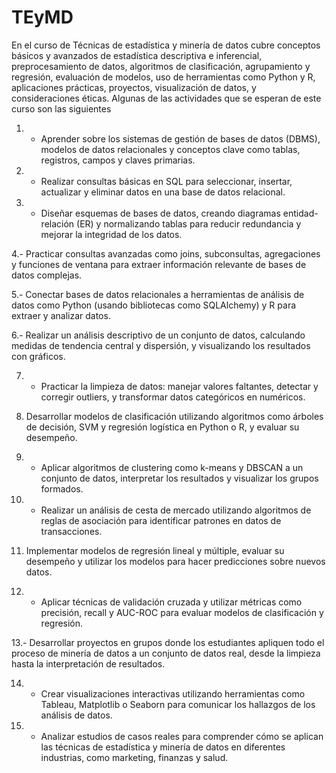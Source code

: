 # TEyMD
En el curso de Técnicas de estadística y minería de datos  cubre conceptos básicos y avanzados de estadística descriptiva e inferencial, preprocesamiento de datos, algoritmos de clasificación, agrupamiento y regresión, evaluación de modelos, uso de herramientas como Python y R, aplicaciones prácticas, proyectos, visualización de datos, y consideraciones éticas.
Algunas de las actividades que se esperan de este curso son las siguientes 

1. - Aprender sobre los sistemas de gestión de bases de datos (DBMS), modelos de datos relacionales y conceptos clave como tablas, registros, campos y claves primarias.

2. - Realizar consultas básicas en SQL para seleccionar, insertar, actualizar y eliminar datos en una base de datos relacional.

3. - Diseñar esquemas de bases de datos, creando diagramas entidad-relación (ER) y normalizando tablas para reducir redundancia y mejorar la integridad de los datos.

4.- Practicar consultas avanzadas como joins, subconsultas, agregaciones y funciones de ventana para extraer información relevante de bases de datos complejas.

5.- Conectar bases de datos relacionales a herramientas de análisis de datos como Python (usando bibliotecas como SQLAlchemy) y R para extraer y analizar datos.

6.- Realizar un análisis descriptivo de un conjunto de datos, calculando medidas de tendencia central y dispersión, y visualizando los resultados con gráficos.

7. - Practicar la limpieza de datos: manejar valores faltantes, detectar y corregir outliers, y transformar datos categóricos en numéricos.

8.  Desarrollar modelos de clasificación utilizando algoritmos como árboles de decisión, SVM y regresión logística en Python o R, y evaluar su desempeño.

9. - Aplicar algoritmos de clustering como k-means y DBSCAN a un conjunto de datos, interpretar los resultados y visualizar los grupos formados.

10. - Realizar un análisis de cesta de mercado utilizando algoritmos de reglas de asociación para identificar patrones en datos de transacciones.

11. Implementar modelos de regresión lineal y múltiple, evaluar su desempeño y utilizar los modelos para hacer predicciones sobre nuevos datos.

12. - Aplicar técnicas de validación cruzada y utilizar métricas como precisión, recall y AUC-ROC para evaluar modelos de clasificación y regresión.

13.- Desarrollar proyectos en grupos donde los estudiantes apliquen todo el proceso de minería de datos a un conjunto de datos real, desde la limpieza hasta la interpretación de resultados.

14. - Crear visualizaciones interactivas utilizando herramientas como Tableau, Matplotlib o Seaborn para comunicar los hallazgos de los análisis de datos.

15. - Analizar estudios de casos reales para comprender cómo se aplican las técnicas de estadística y minería de datos en diferentes industrias, como marketing, finanzas y salud.



